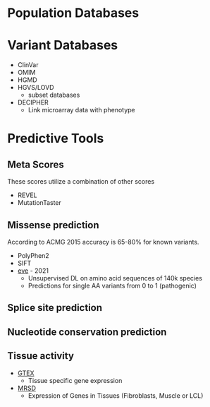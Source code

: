 # Population Databases



# Variant Databases

- ClinVar
- OMIM
- HGMD
- HGVS/LOVD
    - subset databases
- DECIPHER
    - Link microarray data with phenotype

# Predictive Tools

## Meta Scores

These scores utilize a combination of other scores

- REVEL
- MutationTaster

## Missense prediction

According to ACMG 2015 accuracy is 65-80% for known variants.

- PolyPhen2
- SIFT
- [eve](https://evemodel.org/) - 2021
    - Unsupervised DL on amino acid sequences of 140k species
    - Predictions for single AA variants from 0 to 1 (pathogenic)

## Splice site prediction

## Nucleotide conservation prediction

## Tissue activity

- [GTEX](https://gtexportal.org/home/)
    - Tissue specific gene expression
- [MRSD](https://mcgm-mrsd.github.io/)
    - Expression of Genes in Tissues (Fibroblasts, Muscle or LCL)